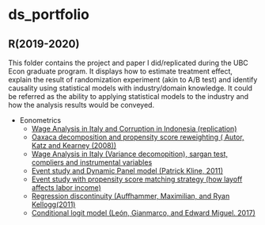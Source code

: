 # ds_portfolio
## R(2019-2020) 
 This folder contains the project and paper I did/replicated during the UBC Econ graduate program. It displays how to estimate treatment effect, explain the result of randomization experiment (akin to  A/B test) and identify causality using statistical models with industry/domain knowledge. It could be referred as the ability to applying statistical models to the industry and how the analysis results would be conveyed.
 * Eonometrics
    + [Wage Analysis in Italy and Corruption in Indonesia (replication)](https://github.com/neofreex01/ds_portfolio/blob/main/R(2019-2020)/Econmetrics%20problem%20sets/Wage-analysis-and-labor-economics.md)
    + [Oaxaca decomposition and propensity score reweighting ( Autor, Katz and Kearney (2008))](https://github.com/neofreex01/ds_portfolio/blob/main/R(2019-2020)/Econmetrics%20problem%20sets/Oaxaca-decompostition.md)
    + [Wage Analysis in Italy (Variance decomopition), sargan test, compliers and instrumental variables](https://github.com/neofreex01/ds_portfolio/blob/main/R(2019-2020)/Econmetrics%20problem%20sets/Econ-ps2.md)
    + [Event study and Dynamic Panel model (Patrick Kline, 2011)](https://github.com/neofreex01/ds_portfolio/blob/main/R(2019-2020)/Econmetrics%20problem%20sets/event-study-and-dynamic-panel.md)
    + [Event study with propensity score matching strategy (how layoff affects labor income)](https://github.com/neofreex01/ds_portfolio/blob/main/R(2019-2020)/Econmetrics%20problem%20sets/Event-study-with-matching.md)
    + [Regression discontinuity (Auffhammer, Maximilian, and Ryan Kellogg(2011)](https://github.com/neofreex01/ds_portfolio/blob/main/R(2019-2020)/Econmetrics%20problem%20sets/Replication1-finalVer..pdf)
    + [Conditional logit model (León, Gianmarco, and Edward Miguel. 2017)](https://github.com/neofreex01/ds_portfolio/blob/main/R(2019-2020)/Econmetrics%20problem%20sets/Replication2-HungHsiangChien.pdf)
